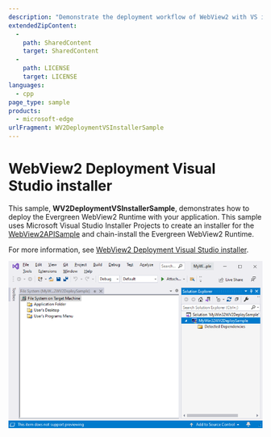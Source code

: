 ```yaml
---
description: "Demonstrate the deployment workflow of WebView2 with VS installer."
extendedZipContent:
  -
    path: SharedContent
    target: SharedContent
  -
    path: LICENSE
    target: LICENSE
languages:
  - cpp
page_type: sample
products:
  - microsoft-edge
urlFragment: WV2DeploymentVSInstallerSample
---
```

# WebView2 Deployment Visual Studio installer

<!-- only enough info to differentiate this sample vs the others; what is different about this sample compared to the sibling samples? -->
This sample, **WV2DeploymentVSInstallerSample**, demonstrates how to deploy the Evergreen WebView2 Runtime with your application.  This sample uses Microsoft Visual Studio Installer Projects to create an installer for the [WebView2APISample](../WebView2APISample//README.md) and chain-install the Evergreen WebView2 Runtime.

For more information, see [WebView2 Deployment Visual Studio installer](https://docs.microsoft.com/microsoft-edge/webview2/samples/wv2deploymentvsinstallersample).

![The deployment project](./screenshots/new-empty-deployment-project-2019.png)
